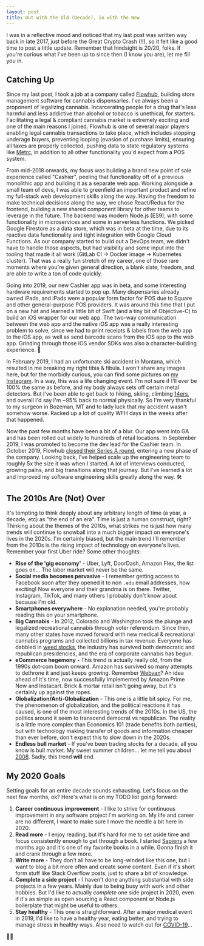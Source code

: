 ```yaml
---
layout: post
title: Out with the Old (Decade), in with the New
---
```


I was in a reflective mood and noticed that my last post was written way back in late 2017, just before the Great Crypto Crash (!!), so it felt like a good time to post a little update. Remember that hindsight is 20/20, folks. If you're curious what I've been up to since then (I know you are), let me fill you in.

## Catching Up

Since my last post, I took a job at a company called [Flowhub](https://flowhub.com/), building store management software for cannabis dispensaries. I've always been a proponent of legalizing cannabis. Incarcerating people for a drug that's less harmful and less addictive than alcohol or tobacco is unethical, for starters. Facilitating a legal & compliant cannabis market is extremely exciting and one of the main reasons I joined. Flowhub is one of several major players enabling legal cannabis transactions to take place, which includes stopping underage buyers, preventing looping (evasion of purchase limits), ensuring all taxes are properly collected, pushing data to state regulatory systems like [Metrc](https://www.metrc.com/colorado), in addition to all other functionality you'd expect from a POS system.

From mid-2018 onwards, my focus was building a brand new point of sale experience called "Cashier", peeling that functionality off of a previous monolithic app and building it as a separate web app. Working alongside a small team of devs, I was able to greenfield an important product and refine my full-stack web development skills along the way. Having the freedom to make technical decisions along the way, we chose React/Redux for the frontend, building a new shared component library for other teams to leverage in the future. The backend was modern Node.js (ES9), with some functionality in microservices and some in serverless functions. We picked Google Firestore as a data store, which was in beta at the time, due to its reactive data functionality and tight integration with Google Cloud Functions. As our company started to build out a DevOps team, we didn't have to handle those aspects, but had visibility and some input into the tooling that made it all work (GitLab CI -> Docker image -> Kubernetes cluster). That was a really fun stretch of my career, one of those rare moments where you're given general direction, a blank slate, freedom, and are able to write a ton of code quickly.

Going into 2019, our new Cashier app was in beta, and some interesting hardware requirements started to pop up. Many dispensaries already owned iPads, and iPads were a popular form factor for POS due to Square and other general-purpose POS providers. It was around this time that I put on a new hat and learned a little bit of Swift (and a tiny bit of Objective-C) to build an iOS wrapper for our web app. The two-way communication between the web app and the native iOS app was a really interesting problem to solve, since we had to print receipts & labels from the web app to the iOS app, as well as send barcode scans from the iOS app to the web app. Grinding through those iOS vendor SDKs was also a character-building experience. 🙂

In February 2019, I had an unfortunate ski accident in Montana, which resulted in me breaking my right tibia & fibula. I won't share any images here, but for the morbidly curious, you can find some pictures on [my Instagram](https://www.instagram.com/p/BuaFI4Zn8WB/). In a way, this was a life changing event. I'm not sure if I'll ever be 100% the same as before, and my body always sets off certain metal detectors. But I've been able to get back to hiking, skiing, climbing [14ers](https://www.14ers.com/), and overall I'd say I'm ~95% back to normal physically. So I'm very thankful to my surgeon in Bozeman, MT and to lady luck that my accident wasn't somehow worse. Racked up a lot of quality WFH days in the weeks after that happened.

Now the past few months have been a bit of a blur. Our app went into GA and has been rolled out widely to hundreds of retail locations. In September 2019, I was promoted to become the dev lead for the Cashier team. In October 2019, Flowhub [closed their Series A round](https://news.crunchbase.com/news/denvers-flowhub-raises-23m-series-a-for-cannabis-retail-management/), entering a new phase of the company. Looking back, I've helped scale up the engineering team to roughly 5x the size it was when I started. A lot of interviews conducted, growing pains, and big transitions along that journey. But I've learned a lot and improved my software engineering skills greatly along the way. 🛠

<!-- remember to use h2 or lower within posts! h1 reserved for page title! -->

## The 2010s Are (Not) Over

It's tempting to think deeply about any arbitrary length of time (a year, a decade, etc) as "the end of an era". Time is just a human construct, right? Thinking about the themes of the 2010s, what strikes me is just how many trends will continue to snowball into a much bigger impact on everyone's lives in the 2020s. I'm certainly biased, but the main trend I'll remember from the 2010s is the rising impact of technology on everyone's lives. Remember your first Uber ride? Some other thoughts:

- **Rise of the 'gig economy'** - Uber, Lyft, DoorDash, Amazon Flex, the list goes on... The labor market will never be the same.
- **Social media becomes pervasive** - I remember getting access to Facebook soon after they opened it to non `.edu` email addresses, how exciting! Now everyone and their grandma is on there. Twitter, Instagram, TikTok, and many others I probably don't know about because I'm old.
- **Smartphones everywhere** - No explanation needed, you're probably reading this on your smartphone.
- **Big Cannabis** - In 2012, Colorado and Washington took the plunge and legalized recreational cannabis through voter referendum. Since then, many other states have moved forward with new medical & recreational cannabis programs and collected billions in tax revenue. Everyone has dabbled in [weed stocks](https://old.reddit.com/r/weedstocks/), the industry has survived both democratic and republican presidencies, and the era of corporate cannabis has begun.
- **eCommerce hegemony** - This trend is actually really old, from the 1990s dot-com boom onward. Amazon has survived so many attempts to dethrone it and just keeps growing. Remember [Webvan](https://en.wikipedia.org/wiki/Webvan)? An idea ahead of it's time, now successfully implemented by Amazon Prime Now and Instacart. Brick & mortar retail isn't going away, but it's certainly up against the ropes.
- **Globalization/Anti-Globalization** - This one is a little bit spicy. For me, the phenomenon of globalization, and the political reactions it has caused, is one of the most interesting trends of the 2010s. In the US, the politics around it seem to transcend democrat vs republican. The reality is a little more complex than Economics 101 (trade benefits both parties), but with technology making transfer of goods and information cheaper than ever before, don't expect this to slow down in the 2020s.
- **Endless bull market** - If you've been trading stocks for a decade, all you know is bull market. My sweet summer children... let me tell you about [2008](https://en.wikipedia.org/wiki/Great_Recession). Sadly, this trend **will** end.

## My 2020 Goals

Setting goals for an entire decade sounds exhausting. Let's focus on the next few months, ok? Here's what is on my TODO list going forward:

1. **Career continuous improvement** - I like to strive for continuous improvement in any software project I'm working on. My life and career are no different, I want to make sure I move the needle a bit here in 2020.
2. **Read more** - I enjoy reading, but it's hard for me to set aside time and focus consistently enough to get through a book. I started [Sapiens](https://www.amazon.com/gp/product/0062316117/ref=as_li_tl?ie=UTF8&camp=1789&creative=9325&creativeASIN=0062316117&linkCode=as2&tag=mattvukas-20&linkId=e8482ce7877277a3b51359bb7b7faf96) a few months ago and it's one of my favorite books in a while. Gonna finish it and crank through a few more.
3. **Write more** - They don't all have to be long-winded like this one, but I want to blog a bit more often and create some content. Even if it's short form stuff like Stack Overflow posts, just to share a bit of knowledge.
4. **Complete a side project** - I haven't done anything substantial with side projects in a few years. Mainly due to being busy with work and other hobbies. But I'd like to actually _complete_ one side project in 2020, even if it's as simple as open sourcing a React component or Node.js boilerplate that might be useful to others.
5. **Stay healthy** - This one is straightforward. After a major medical event in 2019, I'd like to have a healthy year, eating better, and trying to manage stress in healthy ways. Also need to watch out for [COVID-19](https://www.cdc.gov/coronavirus/2019-ncov/index.html)...

👋🏻
